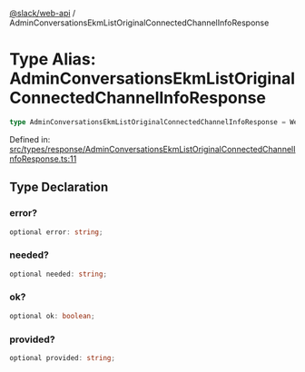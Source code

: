 [@slack/web-api](../index.md) / AdminConversationsEkmListOriginalConnectedChannelInfoResponse

# Type Alias: AdminConversationsEkmListOriginalConnectedChannelInfoResponse

```ts
type AdminConversationsEkmListOriginalConnectedChannelInfoResponse = WebAPICallResult & object;
```

Defined in: [src/types/response/AdminConversationsEkmListOriginalConnectedChannelInfoResponse.ts:11](https://github.com/slackapi/node-slack-sdk/blob/main/packages/web-api/src/types/response/AdminConversationsEkmListOriginalConnectedChannelInfoResponse.ts#L11)

## Type Declaration

### error?

```ts
optional error: string;
```

### needed?

```ts
optional needed: string;
```

### ok?

```ts
optional ok: boolean;
```

### provided?

```ts
optional provided: string;
```

